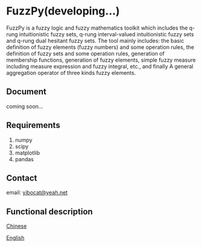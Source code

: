 # FuzzPy(developing...)

FuzzPy is a fuzzy logic and fuzzy mathematics toolkit which includes the q-rung intuitionistic 
fuzzy sets, q-rung interval-valued intuitionistic fuzzy sets and q-rung dual hesitant fuzzy sets.
The tool mainly includes: the basic definition of fuzzy elements (fuzzy numbers) and some 
operation rules, the definition of fuzzy sets and some operation rules, generation of membership 
functions, generation of fuzzy elements, simple fuzzy measure including measure expression 
and fuzzy integral, etc., and finally A general aggregation operator of three kinds fuzzy elements.



## Document

coming soon...

## Requirements

1. numpy
2. scipy
3. matplotlib
4. pandas

## Contact

email: yibocat@yeah.net

## Functional description

[Chinese](doc/project_chinese.md)

[English](doc/project_english.md)
